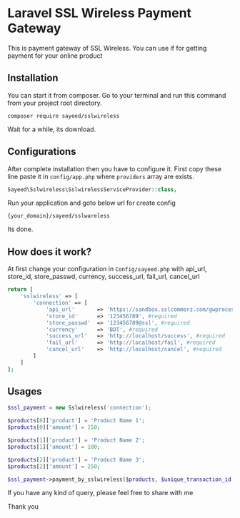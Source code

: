 # Laravel SSL Wireless Payment Gateway

This is payment gateway of SSL Wireless. You can use if for getting payment for your online product

## Installation

You can start it from composer. Go to your terminal and run this command from your project root directory.

```shell
composer require sayeed/sslwireless
```

Wait for a while, its download.

## Configurations

After complete installation then you have to configure it. First copy these line paste it in `config/app.php` where `providers` array are exists.

```php
Sayeed\Sslwireless\SslwirelessServiceProvider::class,
```

Run your application and goto below url for create config

```url
{your_domain}/sayeed/sslwareless
```

Its done.

## How does it work?

At first change your configuration in `Config/sayeed.php` with api_url, store_id, store_passwd, currency, success_url, fail_url, cancel_url
```php
return [
    'sslwireless' => [
        'connection' => [
            'api_url'       => 'https://sandbox.sslcommerz.com/gwprocess/v3/api.php', #required
            'store_id'      => '123456789', #required
            'store_passwd'  => '123456789@ssl', #required
            'currency'      => 'BDT', #required
            'success_url'   => 'http://localhost/success', #required
            'fail_url'      => 'http://localhost/fail', #required
            'cancel_url'    => 'http://localhost/cancel', #required
        ]
    ]
];
```

## Usages

```php
$ssl_payment = new Sslwireless('connection');

$products[0]['product'] = 'Product Name 1';
$products[0]['amount'] = 150;

$products[1]['product'] = 'Product Name 2';
$products[1]['amount'] = 100;

$products[2]['product'] = 'Product Name 3';
$products[2]['amount'] = 250;

$ssl_payment->payment_by_sslwireless($products, $unique_transaction_id = false);
```


If you have any kind of query, please feel free to share with me

Thank you

 


